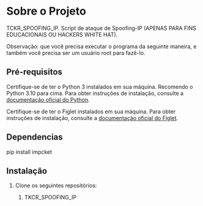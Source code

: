 # Sobre o Projeto

TCKR_SPOOFING_IP. Script de ataque de Spoofing-IP (APENAS PARA FINS EDUCACIONAIS OU HACKERS WHITE HAT).

Observação: que você precisa executar o programa da seguinte maneira, e também você precisa ser um usuário root para fazê-lo.

## Pré-requisitos

Certifique-se de ter o Python 3 instalados em sua máquina. Recomendo o Python 3.10 para cima.  Para obter instruções de instalação, consulte a [documentação oficial do Python](https://www.python.org/downloads/release/python-3122/).

Certifique-se de ter o Figlet instalados em sua máquina. Para obter instruções de instalação, consulte a [documentação oficial do Figlet](http://www.figlet.org/).

## Dependencias

pip install impcket


## Instalação

1. Clone os seguintes repositórios:
    
    1. TKCR_SPOOFING_IP
